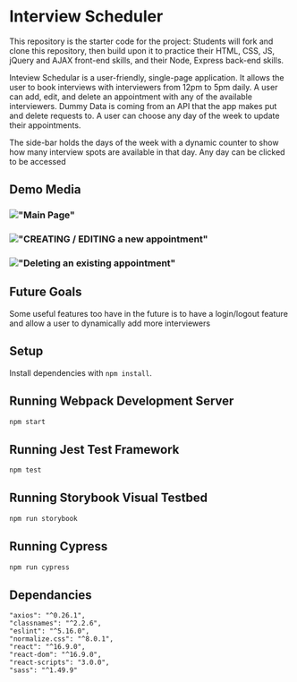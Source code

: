 # Interview Scheduler

This repository is the starter code for the project: Students will fork and clone this repository, then build upon it to practice their HTML, CSS, JS, jQuery and AJAX front-end skills, and their Node, Express back-end skills.

Inteview Schedular is a user-friendly, single-page application. It allows the user to book interviews with interviewers from 12pm to 5pm daily. A user can add, edit, and delete an appointment with any of the available interviewers. Dummy Data is coming from an API that the app makes put and delete requests to. A user can choose any day of the week to update their appointments.

The side-bar holds the days of the week with a dynamic counter to show how many interview spots are available in that day. Any day can be clicked to be accessed

## Demo Media
### !["Main Page"](URL)

### !["CREATING / EDITING a new appointment"](URL)

### !["Deleting an existing appointment"](URL)

## Future Goals

Some useful features too have in the future is to have a login/logout feature and allow a user to dynamically add more interviewers

## Setup

Install dependencies with `npm install`.

## Running Webpack Development Server

```sh
npm start
```

## Running Jest Test Framework

```sh
npm test
```

## Running Storybook Visual Testbed

```sh
npm run storybook
```
## Running Cypress

```sh
npm run cypress
```

## Dependancies
    "axios": "^0.26.1",
    "classnames": "^2.2.6",
    "eslint": "^5.16.0",
    "normalize.css": "^8.0.1",
    "react": "^16.9.0",
    "react-dom": "^16.9.0",
    "react-scripts": "3.0.0",
    "sass": "^1.49.9"
